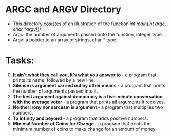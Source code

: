 # ARGC and ARGV Directory

- This directory cosistes of an illustration of the function *int main(int argc, char \*argv[])*
- Argc: the number of arguments passed onto the function, integer type.
- Argv: a pointer to an array of strings, char \* type.

# Tasks:

0. <b> It ain't what they call you, it's what you answer to </b> - a program that prints its name, followed by a new line.
1. <b> Silence is argument carried out by other means </b> - a program that prints the number of arguments passed into it.
2. <b> The best argument against democracy is a five-minute conversation with the average voter </b> - a program that prints all arguments it receives.
3. <b> Neither irony nor sarcasm is argument </b> - a program that multiplies two numbers.
4. <b> To infinity and beyond </b> - a program that adds positive numbers.
5. <b> Minimal Number of Coins for Change </b> -  a program that prints the minimum number of coins to make change for an amount of money.
